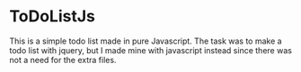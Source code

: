# ToDoListJs
This is a simple todo list made in pure Javascript. The task was to make a todo list with jquery, but I made mine with javascript instead since there was not a need for the extra files.
